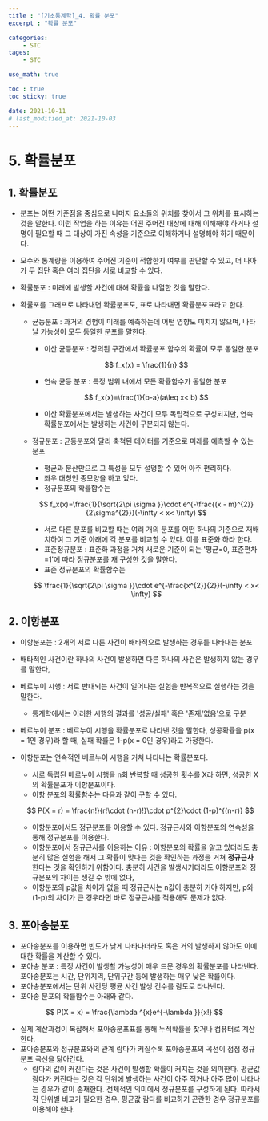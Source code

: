 ```yaml
---
title : "[기초통계학]_4. 확률 분포"
excerpt : "확률 분포"

categories:
    - STC
tages:
    - STC

use_math: true

toc : true
toc_sticky: true

date: 2021-10-11
# last_modified_at: 2021-10-03
---
```

# 5. 확률분포

## 1. 확률분포

- 분포는 어떤 기준점을 중심으로 나머지 요소들의 위치를 찾아서 그 위치를 표시하는 것을 말한다. 이런 작업을 하는 이유는 어떤 주어진 대상에 대해 이해해야 하거나 설명이 필요할 때 그 대상이 가진 속성을 기준으로 이해하거나 설명해야 하기 때문이다.

- 모수와 통계량을 이용하여 주어진 기준이 적합한지 여부를 판단할 수 있고, 더 나아가 두 집단 혹은 여러 집단을 서로 비교할 수 있다.

- 확률분포 : 미래에 발생할 사건에 대해 확률을 나열한 것을 말한다.

- 확률포를 그래프로 나타내면 확률분포도, 표로 나타내면 확률분포표라고 한다.

  - 균등분포 : 과거의 경험이 미래를 예측하는데 어떤 영향도 미치지 않으며, 나타날 가능성이 모두 동일한 분포를 말한다.

    - 이산 균등분포 : 정의된 구간에서 확률분포 함수의 확률이 모두 동일한 분포

    $$
    f_x(x) = \frac{1}{n}
    $$

    

    - 연속 균등 분포 : 특정 범위 내에서 모든 확률함수가 동일한 분포

    $$
    f_x(x)=\frac{1}{b-a}(a\leq x< b)
    $$

    

    - 이산 확률분포에서는 발생하는 사건이 모두 독립적으로 구성되지만, 연속 확률분포에서는 발생하는 사건이 구분되지 않는다.

  - 정규분포 : 균등분포와 달리 축척된 데이터를 기준으로 미래를 예측할 수 있는 분포

    - 평균과 분산만으로 그 특성을 모두 설명할 수 있어 아주 편리하다.
    - 좌우 대칭인 종모양을 하고 있다.
    - 정규분포의 확률함수는 

    $$
    f_x(x)=\frac{1}{\sqrt{2\pi \sigma }}\cdot e^{-\frac{(x - m)^{2}}{2\sigma^{2}}}(-\infty < x< \infty)
    $$

    

    - 서로 다른 분포를 비교할 때는 여러 개의 분포를 어떤 하나의 기준으로 재배치하여 그 기준 아래에 각 분포를 비교할 수 있다. 이를 표준화 하라 한다.
    - 표준정규분포 : 표준화 과정을 거쳐 새로운 기준이 되는 '평균=0, 표준편차=1'에 따라 정규분포를 재 구성한 것을 말한다.
    - 표준 정규분포의 확률함수는 

    $$
    \frac{1}{\sqrt{2\pi \sigma }}\cdot e^{-\frac{x^{2}}{2}}(-\infty < x< \infty)
    $$

    

## 2. 이항분포

- 이항분포는 : 2개의 서로 다른 사건이 배타적으로 발생하는 경우를 나타내는 분포

- 배타적인 사건이란 하나의 사건이 발생하면 다른 하나의 사건은 발생하지 않는 경우를 말한다,

- 베르누이 시행 : 서로 반대되는 사건이 일어나는 실험을 반복적으로 실행하는 것을 말한다.

  - 통계학에서는 이러한 시행의 결과를 '성공/실패' 혹은 '존재/없음'으로 구분

- 베르누이 분포 : 베르누이 시행을 확률분포로 나타낸 것을 말한다, 성공확률을 p(x = 1인 경우)라 할 때, 실패 확률은 1-p(x = 0인 경우)라고 가정한다.

- 이항분포는 연속적인 베르누이 시행을 거쳐 나타나는 확률분포다.

  - 서로 독립된 베르누이 시행을 n회 반복할 때 성공한 횟수를 X라 하면, 성공한 X의 확률분포가 이항분포이다.
  - 이항 분포의 확률함수는 다음과 같이 구할 수 있다.

  $$
  P(X = r) = \frac{n!}{r!\cdot (n-r)!}\cdot p^{2}\cdot (1-p)^{(n-r)}
  $$

  

  - 이항분포에서도 정규분포를 이용할 수 있다. 정규근사와 이항분포의 연속성을 통해 정규분포를 이용한다.
  - 이항분포에서 정규근사를 이용하는 이유 : 이항분포의 확률을 알고 있더라도 충분히 많은 실험을 해서 그 확률이 맞다는 것을 확인하는 과정을 거쳐 **정규근사** 한다는 것을 확인하기 위함이다. 충분히 사건을 발생시키더라도 이항분포와 정규분포의 차이는 생길 수 밖에 없다,
  - 이항분포의 p값을 차이가 없을 때 정규근사는 n값이 충분히 커야 하지만, p와 (1-p)의 차이가 큰 경우라면 바로 정규근사를 적용해도 문제가 없다.

## 3. 포아송분포

- 포아송분포를 이용하면 빈도가 낮게 나타나더라도 혹은 거의 발생하지 않아도 이에 대한 확률을 계산할 수 있다.
- 포아송 분포 : 특정 사건이 발생할 가능성이 매우 드문 경우의 확률분포를 나타낸다. 포아송분포는 시간, 단위지역, 단위구간 등에 발생하는 매우 낮은 확률이다.
- 포아송분포에서는 단위 사간당 평균 사건 발생 건수를 람도로 타나낸다.
- 포아송 분포의 확률함수는 아래와 같다.

$$
P(X = x) = \frac{\lambda ^{x}e^{-\lambda }}{x!} 
$$



- 실제 계산과정이 복잡해서 포아송분포표를 통해 누적확률을 찾거나 컴퓨터로 계산한다.
- 포아송분포와 정규분포와의 관계 람다가 커질수록 포아송분포의 곡선이 점점 정규분포 곡선을 닮아간다. 
  - 람다의 값이 커진다는 것은 사건이 발생할 확률이 커지는 것을 의미한다. 평균값 람다가 커진다는 것은 각 단위에 발생하는 사건이 아주 적거나 아주 많이 나타나는 경우가 같이 존재한다. 전체적인 의미에서 정규분포를 구성하게 된다. 따라서 각 단위별 비교가 필요한 경우, 평균값 람다를 비교하기 곤란한 경우 정규분포를 이용해야 한다.


